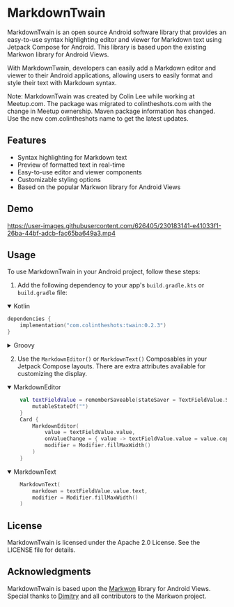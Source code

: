 # MarkdownTwain

MarkdownTwain is an open source Android software library that provides an easy-to-use syntax highlighting editor and viewer for Markdown text using Jetpack Compose for Android. This library is based upon the existing Markwon library for Android Views.

With MarkdownTwain, developers can easily add a Markdown editor and viewer to their Android applications, allowing users to easily format and style their text with Markdown syntax.

Note: MarkdownTwain was created by Colin Lee while working at Meetup.com. The package was migrated to colintheshots.com with the change in Meetup ownership. Maven package information has changed. Use the new com.colintheshots name to get the latest updates.

## Features

- Syntax highlighting for Markdown text
- Preview of formatted text in real-time
- Easy-to-use editor and viewer components
- Customizable styling options
- Based on the popular Markwon library for Android Views

## Demo

https://user-images.githubusercontent.com/626405/230183141-e41033f1-26ba-44bf-adcb-fac65ba649a3.mp4

## Usage

To use MarkdownTwain in your Android project, follow these steps:

1. Add the following dependency to your app's `build.gradle.kts` or `build.gradle` file:

<details open>
<summary>Kotlin</summary>

```kotlin
dependencies {
    implementation("com.colintheshots:twain:0.2.3")
}
```
</details>
<details>
<summary>Groovy</summary>

```groovy
dependencies {
    implementation 'com.colintheshots:twain:0.2.3'
}
```

</details>

2. Use the `MarkdownEditor()` or `MarkdownText()` Composables in your Jetpack Compose layouts. There are extra attributes available for customizing the display.

<details open>
<summary>MarkdownEditor</summary>

```kotlin
    val textFieldValue = rememberSaveable(stateSaver = TextFieldValue.Saver) {
        mutableStateOf("")
    }
    Card {
        MarkdownEditor(
            value = textFieldValue.value,
            onValueChange = { value -> textFieldValue.value = value.copy(text = value.text) },
            modifier = Modifier.fillMaxWidth()
        )
    }
```

</details>

<details open>
<summary>MarkdownText</summary>

```kotlin
    MarkdownText(
        markdown = textFieldValue.value.text,
        modifier = Modifier.fillMaxWidth()
    )
```

</details>

## License
MarkdownTwain is licensed under the Apache 2.0 License. See the LICENSE file for details.

## Acknowledgments
MarkdownTwain is based upon the [Markwon](https://github.com/noties/Markwon) library for Android Views. Special thanks to [Dimitry](https://github.com/noties) and all contributors to the Markwon project.
